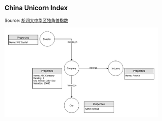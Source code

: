 ## China Unicorn Index 

Source: [胡润大中华区独角兽指数](http://www.hurun.net/CN/HuList/Unilist?num=ZUDO23612EaU)

![](model.png)
